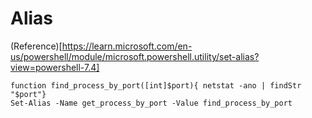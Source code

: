 # Alias 
(Reference)[https://learn.microsoft.com/en-us/powershell/module/microsoft.powershell.utility/set-alias?view=powershell-7.4]


```
function find_process_by_port([int]$port){ netstat -ano | findStr "$port"}
Set-Alias -Name get_process_by_port -Value find_process_by_port
```
